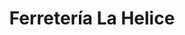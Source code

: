 ---
title: "Ferretería La Helice"
url: /ciudad-autonoma-de-buenos-aires/ferreteria-la-helice/
shop: hardware
---